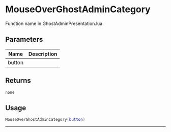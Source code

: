 # MouseOverGhostAdminCategory

Function name in GhostAdminPresentation.lua

## Parameters

| Name   | Description |
| ------ | ----------- |
| button |             |

## Returns

`none`

## Usage

```lua
MouseOverGhostAdminCategory(button)
```

---
